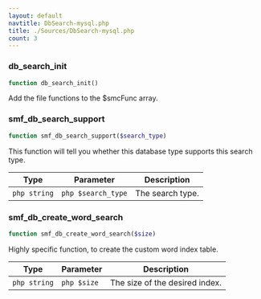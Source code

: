 ```yaml
---
layout: default
navtitle: DbSearch-mysql.php
title: ./Sources/DbSearch-mysql.php
count: 3
---
```


### db_search_init

```php
function db_search_init()
```
Add the file functions to the $smcFunc array.



### smf_db_search_support

```php
function smf_db_search_support($search_type)
```
This function will tell you whether this database type supports this search type.



Type|Parameter|Description
---|---|---
```php string```|```php $search_type```|The search type.

### smf_db_create_word_search

```php
function smf_db_create_word_search($size)
```
Highly specific function, to create the custom word index table.



Type|Parameter|Description
---|---|---
```php string```|```php $size```|The size of the desired index.

